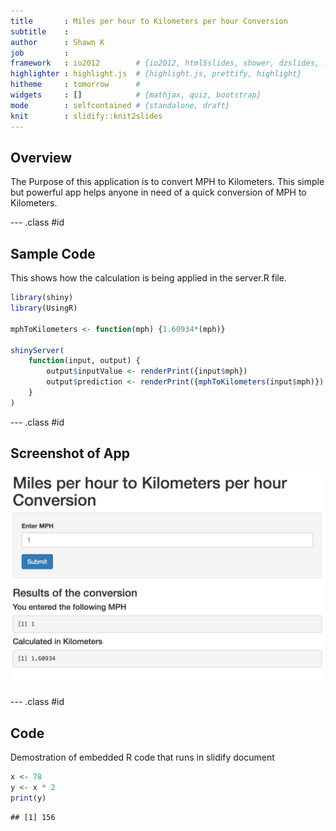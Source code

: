 ```yaml
---
title       : Miles per hour to Kilometers per hour Conversion
subtitle    : 
author      : Shawn K
job         : 
framework   : io2012        # {io2012, html5slides, shower, dzslides, ...}
highlighter : highlight.js  # {highlight.js, prettify, highlight}
hitheme     : tomorrow      # 
widgets     : []            # {mathjax, quiz, bootstrap}
mode        : selfcontained # {standalone, draft}
knit        : slidify::knit2slides
---
```


## Overview

The Purpose of this application is to convert MPH to Kilometers. This simple but powerful app helps anyone in need of a quick conversion of MPH to Kilometers. 

--- .class #id 
## Sample Code
This shows how the calculation is being applied in the server.R file. 


```r
library(shiny)
library(UsingR)

mphToKilometers <- function(mph) {1.60934*(mph)}

shinyServer(
    function(input, output) {
        output$inputValue <- renderPrint({input$mph})
        output$prediction <- renderPrint({mphToKilometers(input$mph)})
    }
)
```

--- .class #id 

## Screenshot of App

<img src="shiny.png" title="plot of chunk unnamed-chunk-2" alt="plot of chunk unnamed-chunk-2" width="600" />

--- .class #id 

## Code
Demostration of embedded R code that runs in slidify document


```r
x <- 78
y <- x * 2
print(y)
```

```
## [1] 156
```
